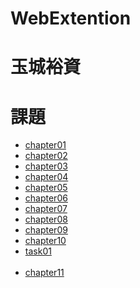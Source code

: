 # WebExtention 
# 玉城裕資
# 課題

<ul><li><a href="chapter01/ch01-firsthtml-win.html">chapter01</a></li>
    <li><a href="chapter02/ch02-firsthtml-linux.html">chapter02</a></li>
    <li><a href="chapter03/ch03-markuptag1 .html">chapter03</a></li>
    <li><a href="chapter04/ch04-markuptag1.html">chapter04</a></li>
    <li><a href="chapter05">chapter05</a></li>
    <li><a href="chapter06/index.html">chapter06</a></li>
    <li><a href="chapter07/ch07-style.css">chapter07</a></li>
    <li><a href="chapter08/ch08-linkimg.html">chapter08</a></li>
    <li><a href="chapter09/ch09-boxcss.html">chapter09</a></li>
    <li><a href="chapter10/ch10-table.html">chapter10</a></li>
    <li><a href="Task01/index.html">task01</a></li>
    <br>
    <li><a href="chapter11/ch11-form.html">chapter11</a></li>
</ul>
